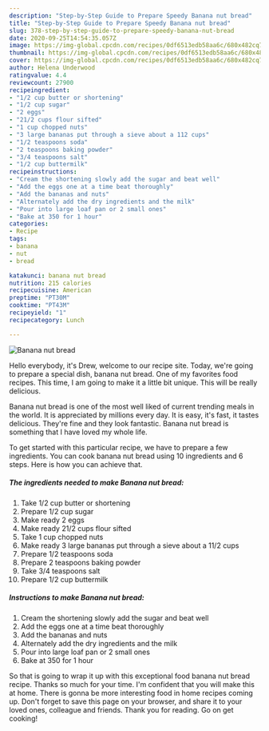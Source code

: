 ```yaml
---
description: "Step-by-Step Guide to Prepare Speedy Banana nut bread"
title: "Step-by-Step Guide to Prepare Speedy Banana nut bread"
slug: 378-step-by-step-guide-to-prepare-speedy-banana-nut-bread
date: 2020-09-25T14:54:35.057Z
image: https://img-global.cpcdn.com/recipes/0df6513edb58aa6c/680x482cq70/banana-nut-bread-recipe-main-photo.jpg
thumbnail: https://img-global.cpcdn.com/recipes/0df6513edb58aa6c/680x482cq70/banana-nut-bread-recipe-main-photo.jpg
cover: https://img-global.cpcdn.com/recipes/0df6513edb58aa6c/680x482cq70/banana-nut-bread-recipe-main-photo.jpg
author: Helena Underwood
ratingvalue: 4.4
reviewcount: 27900
recipeingredient:
- "1/2 cup butter or shortening"
- "1/2 cup sugar"
- "2 eggs"
- "21/2 cups flour sifted"
- "1 cup chopped nuts"
- "3 large bananas put through a sieve about a 112 cups"
- "1/2 teaspoons soda"
- "2 teaspoons baking powder"
- "3/4 teaspoons salt"
- "1/2 cup buttermilk"
recipeinstructions:
- "Cream the shortening slowly add the sugar and beat well"
- "Add the eggs one at a time beat thoroughly"
- "Add the bananas and nuts"
- "Alternately add the dry ingredients and the milk"
- "Pour into large loaf pan or 2 small ones"
- "Bake at 350 for 1 hour"
categories:
- Recipe
tags:
- banana
- nut
- bread

katakunci: banana nut bread 
nutrition: 215 calories
recipecuisine: American
preptime: "PT30M"
cooktime: "PT43M"
recipeyield: "1"
recipecategory: Lunch

---
```



![Banana nut bread](https://img-global.cpcdn.com/recipes/0df6513edb58aa6c/680x482cq70/banana-nut-bread-recipe-main-photo.jpg)

Hello everybody, it's Drew, welcome to our recipe site. Today, we're going to prepare a special dish, banana nut bread. One of my favorites food recipes. This time, I am going to make it a little bit unique. This will be really delicious.



Banana nut bread is one of the most well liked of current trending meals in the world. It is appreciated by millions every day. It is easy, it's fast, it tastes delicious. They're fine and they look fantastic. Banana nut bread is something that I have loved my whole life.


To get started with this particular recipe, we have to prepare a few ingredients. You can cook banana nut bread using 10 ingredients and 6 steps. Here is how you can achieve that.

<!--inarticleads1-->

##### The ingredients needed to make Banana nut bread:

1. Take 1/2 cup butter or shortening
1. Prepare 1/2 cup sugar
1. Make ready 2 eggs
1. Make ready 21/2 cups flour sifted
1. Take 1 cup chopped nuts
1. Make ready 3 large bananas put through a sieve about a 11/2 cups
1. Prepare 1/2 teaspoons soda
1. Prepare 2 teaspoons baking powder
1. Take 3/4 teaspoons salt
1. Prepare 1/2 cup buttermilk




<!--inarticleads2-->

##### Instructions to make Banana nut bread:

1. Cream the shortening slowly add the sugar and beat well
1. Add the eggs one at a time beat thoroughly
1. Add the bananas and nuts
1. Alternately add the dry ingredients and the milk
1. Pour into large loaf pan or 2 small ones
1. Bake at 350 for 1 hour




So that is going to wrap it up with this exceptional food banana nut bread recipe. Thanks so much for your time. I'm confident that you will make this at home. There is gonna be more interesting food in home recipes coming up. Don't forget to save this page on your browser, and share it to your loved ones, colleague and friends. Thank you for reading. Go on get cooking!
